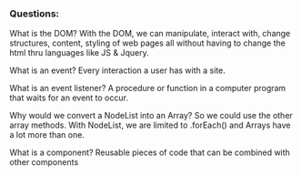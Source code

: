 ### Questions:
What is the DOM? With the DOM, we can manipulate, interact with, change structures, content, styling of web pages all without having to change the html thru languages like JS & Jquery. 

What is an event? Every interaction a user has with a site.

What is an event listener? A procedure or function in a computer program that waits for an event to occur.

Why would we convert a NodeList into an Array? So we could use the other array methods. With NodeList, we are limited to .forEach() and Arrays have a lot more than one.

What is a component? Reusable pieces of code that can be combined with other components